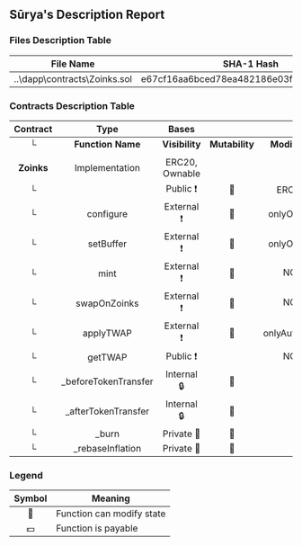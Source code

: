 ## Sūrya's Description Report

### Files Description Table


|  File Name  |  SHA-1 Hash  |
|-------------|--------------|
| ..\dapp\contracts\Zoinks.sol | e67cf16aa6bced78ea482186e03fba1854dc8792 |


### Contracts Description Table


|  Contract  |         Type        |       Bases      |                  |                 |
|:----------:|:-------------------:|:----------------:|:----------------:|:---------------:|
|     └      |  **Function Name**  |  **Visibility**  |  **Mutability**  |  **Modifiers**  |
||||||
| **Zoinks** | Implementation | ERC20, Ownable |||
| └ | <Constructor> | Public ❗️ | 🛑  | ERC20 |
| └ | configure | External ❗️ | 🛑  | onlyOwner |
| └ | setBuffer | External ❗️ | 🛑  | onlyOwner |
| └ | mint | External ❗️ | 🛑  |NO❗️ |
| └ | swapOnZoinks | External ❗️ | 🛑  |NO❗️ |
| └ | applyTWAP | External ❗️ | 🛑  | onlyAuthority |
| └ | getTWAP | Public ❗️ |   |NO❗️ |
| └ | _beforeTokenTransfer | Internal 🔒 | 🛑  | |
| └ | _afterTokenTransfer | Internal 🔒 | 🛑  | |
| └ | _burn | Private 🔐 | 🛑  | |
| └ | _rebaseInflation | Private 🔐 | 🛑  | |


### Legend

|  Symbol  |  Meaning  |
|:--------:|-----------|
|    🛑    | Function can modify state |
|    💵    | Function is payable |
